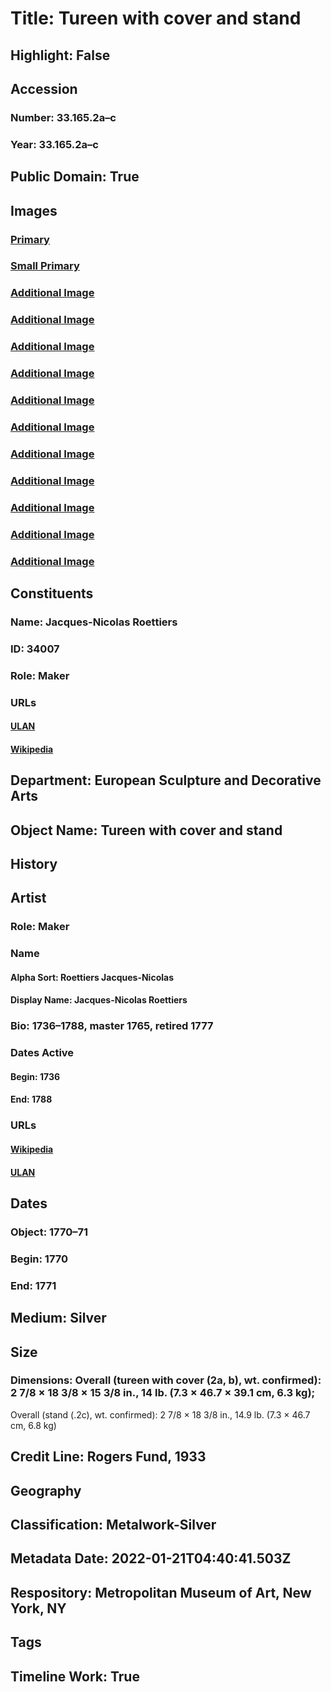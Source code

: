 # Title: Tureen with cover and stand
## Highlight: False
## Accession
### Number: 33.165.2a–c
### Year: 33.165.2a–c
## Public Domain: True
## Images
### [Primary](https://images.metmuseum.org/CRDImages/es/original/DT5504.jpg)
### [Small Primary](https://images.metmuseum.org/CRDImages/es/web-large/DT5504.jpg)
### [Additional Image](https://images.metmuseum.org/CRDImages/es/original/1-5R2_34A.jpg)
### [Additional Image](https://images.metmuseum.org/CRDImages/es/original/189847.jpg)
### [Additional Image](https://images.metmuseum.org/CRDImages/es/original/118424.jpg)
### [Additional Image](https://images.metmuseum.org/CRDImages/es/original/118425.jpg)
### [Additional Image](https://images.metmuseum.org/CRDImages/es/original/118426.jpg)
### [Additional Image](https://images.metmuseum.org/CRDImages/es/original/118427.jpg)
### [Additional Image](https://images.metmuseum.org/CRDImages/es/original/118428.jpg)
### [Additional Image](https://images.metmuseum.org/CRDImages/es/original/118428b.jpg)
### [Additional Image](https://images.metmuseum.org/CRDImages/es/original/118428c.jpg)
### [Additional Image](https://images.metmuseum.org/CRDImages/es/original/118429.jpg)
### [Additional Image](https://images.metmuseum.org/CRDImages/es/original/95007.jpg)
## Constituents
### Name: Jacques-Nicolas Roettiers
### ID: 34007
### Role: Maker
### URLs
#### [ULAN](http://vocab.getty.edu/page/ulan/500031436)
#### [Wikipedia](https://www.wikidata.org/wiki/Q6120343)
## Department: European Sculpture and Decorative Arts
## Object Name: Tureen with cover and stand
## History
## Artist
### Role: Maker
### Name
#### Alpha Sort: Roettiers Jacques-Nicolas
#### Display Name: Jacques-Nicolas Roettiers
### Bio: 1736–1788, master 1765, retired 1777
### Dates Active
#### Begin: 1736
#### End: 1788
### URLs
#### [Wikipedia](https://www.wikidata.org/wiki/Q6120343)
#### [ULAN](http://vocab.getty.edu/page/ulan/500031436)
## Dates
### Object: 1770–71
### Begin: 1770
### End: 1771
## Medium: Silver
## Size
### Dimensions: Overall (tureen with cover (2a, b), wt. confirmed): 2 7/8 × 18 3/8 × 15 3/8 in., 14 lb. (7.3 × 46.7 × 39.1 cm, 6.3 kg);
Overall (stand (.2c), wt. confirmed): 2 7/8 × 18 3/8 in., 14.9 lb. (7.3 × 46.7 cm, 6.8 kg)
## Credit Line: Rogers Fund, 1933
## Geography
## Classification: Metalwork-Silver
## Metadata Date: 2022-01-21T04:40:41.503Z
## Respository: Metropolitan Museum of Art, New York, NY
## Tags
## Timeline Work: True
